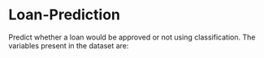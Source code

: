 # Loan-Prediction

Predict whether a loan would be approved or not using classification. The variables present in the dataset are:
